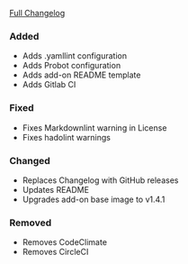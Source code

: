 [Full Changelog][changelog]

### Added

- Adds .yamllint configuration
- Adds Probot configuration
- Adds add-on README template
- Adds Gitlab CI

### Fixed

- Fixes Markdownlint warning in License
- Fixes hadolint warnings

### Changed

- Replaces Changelog with GitHub releases
- Updates README
- Upgrades add-on base image to v1.4.1

### Removed

- Removes CodeClimate
- Removes CircleCI

[changelog]: https://github.com/hassio-addons/addon-control-panel/compare/v1.0.0...v1.1.0